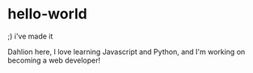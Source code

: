 # hello-world
;) i've made it

Dahlion here, I love learning Javascript and Python, and I'm working on becoming a web developer!

